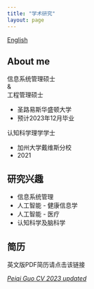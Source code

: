 ```yaml
---
title: "学术研究"
layout: page
---
```


[English](/_research/research_en.md)

## About me

信息系统管理硕士    
&  
工程管理硕士  
- 圣路易斯华盛顿大学
- 预计2023年12月毕业

认知科学理学学士
- 加州大学戴维斯分校
- 2021

## 研究兴趣

- 信息系统管理
- 人工智能 - 健康信息学
- 人工智能 - 医疗
- 认知科学及脑科学

## 简历

英文版PDF简历请点击该链接  

[*Peiqi Guo CV 2023 updated*](/Peiqi%20Guo%20CV%202023upate.pdf)